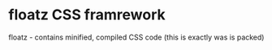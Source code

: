 floatz CSS framrework
===

floatz - contains minified, compiled CSS code (this is exactly was is packed)
